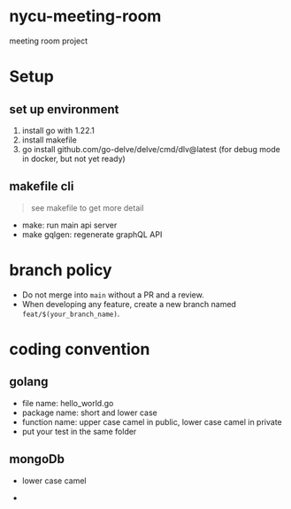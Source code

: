 # nycu-meeting-room
meeting room project

# Setup
## set up environment
1. install go with 1.22.1
2. install makefile
3. go install github.com/go-delve/delve/cmd/dlv@latest (for debug mode in docker, but not yet ready)

## makefile cli
> see makefile to get more detail
- make: run main api server
- make gqlgen: regenerate graphQL API  


# branch policy
- Do not merge into `main` without a PR and a review.
- When developing any feature, create a new branch named `feat/$(your_branch_name)`.

# coding convention
## golang
- file name: hello_world.go
- package name: short and lower case
- function name: upper case camel in public, lower case camel in private
- put your test in the same folder
## mongoDb
- lower case camel

- 